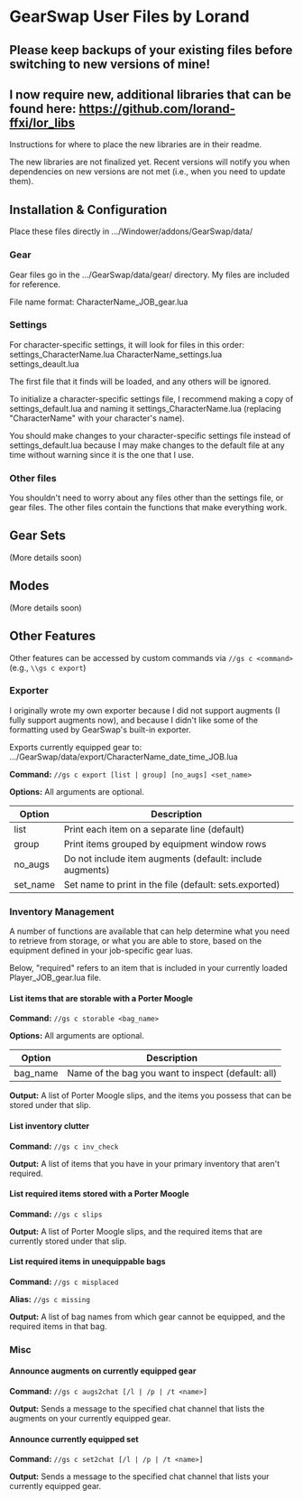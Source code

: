 # GearSwap User Files by Lorand

## Please keep backups of your existing files before switching to new versions of mine!

## I now require new, additional libraries that can be found here: https://github.com/lorand-ffxi/lor_libs

Instructions for where to place the new libraries are in their readme.

The new libraries are not finalized yet.  Recent versions will notify you when dependencies on new versions are not met (i.e., when you need to update them).


## Installation & Configuration

Place these files directly in .../Windower/addons/GearSwap/data/

### Gear

Gear files go in the .../GearSwap/data/gear/ directory.  My files are included for reference.

File name format: CharacterName_JOB_gear.lua

### Settings

For character-specific settings, it will look for files in this order:
settings_CharacterName.lua
CharacterName_settings.lua
settings_deault.lua

The first file that it finds will be loaded, and any others will be ignored.

To initialize a character-specific settings file, I recommend making a copy of settings_default.lua and naming it settings_CharacterName.lua (replacing "CharacterName" with your character's name).

You should make changes to your character-specific settings file instead of settings_default.lua because I may make changes to the default file at any time without warning since it is the one that I use.

### Other files

You shouldn't need to worry about any files other than the settings file, or gear files.  The other files contain the functions that make everything work.





## Gear Sets

(More details soon)


## Modes

(More details soon)





## Other Features

Other features can be accessed by custom commands via `//gs c <command>` (e.g., `\\gs c export`)

### Exporter

I originally wrote my own exporter because I did not support augments (I fully support augments now), and because I didn't like some of the formatting used by GearSwap's built-in exporter.

Exports currently equipped gear to: .../GearSwap/data/export/CharacterName_date_time_JOB.lua

**Command:** `//gs c export [list | group] [no_augs] <set_name>`

**Options:**
All arguments are optional.

| Option | Description |
| --- | --- |
| list | Print each item on a separate line (default) |
| group | Print items grouped by equipment window rows |
| no_augs | Do not include item augments (default: include augments) |
| set_name | Set name to print in the file (default: sets.exported) |

### Inventory Management

A number of functions are available that can help determine what you need to retrieve from storage, or what you are able to store, based on the equipment defined in your job-specific gear luas.

Below, "required" refers to an item that is included in your currently loaded Player_JOB_gear.lua file.

#### List items that are storable with a Porter Moogle

**Command:** `//gs c storable <bag_name>`

**Options:**
All arguments are optional.

| Option | Description |
| --- | --- |
| bag_name | Name of the bag you want to inspect (default: all) |

**Output:**
A list of Porter Moogle slips, and the items you possess that can be stored under that slip.

#### List inventory clutter

**Command:** `//gs c inv_check`

**Output:**
A list of items that you have in your primary inventory that aren't required.

#### List required items stored with a Porter Moogle

**Command:** `//gs c slips`

**Output:**
A list of Porter Moogle slips, and the required items that are currently stored under that slip.

#### List required items in unequippable bags

**Command:** `//gs c misplaced`

**Alias:** `//gs c missing`

**Output:**
A list of bag names from which gear cannot be equipped, and the required items in that bag.

### Misc

#### Announce augments on currently equipped gear

**Command:** `//gs c augs2chat [/l | /p | /t <name>]`

**Output:**
Sends a message to the specified chat channel that lists the augments on your currently equipped gear.

#### Announce currently equipped set

**Command:** `//gs c set2chat [/l | /p | /t <name>]`

**Output:**
Sends a message to the specified chat channel that lists your currently equipped gear.
